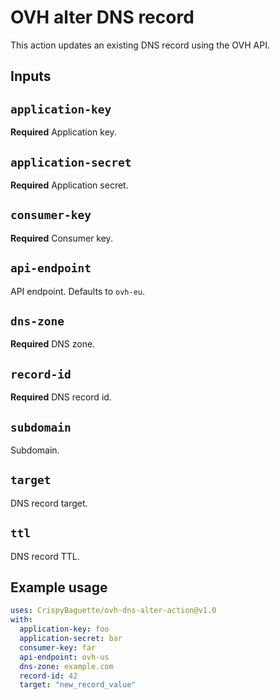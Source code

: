 # OVH alter DNS record

This action updates an existing DNS record using the OVH API.

## Inputs

## `application-key`

**Required** Application key.

## `application-secret`

**Required** Application secret.

## `consumer-key`

**Required** Consumer key.

## `api-endpoint`

API endpoint. Defaults to `ovh-eu`.

## `dns-zone`

**Required** DNS zone.

## `record-id`

**Required** DNS record id.

## `subdomain`

Subdomain.

## `target`

DNS record target.

## `ttl`

DNS record TTL.

## Example usage

```yaml
uses: CrispyBaguette/ovh-dns-alter-action@v1.0
with:
  application-key: foo
  application-secret: bar
  consumer-key: far
  api-endpoint: ovh-us
  dns-zone: example.com
  record-id: 42
  target: "new_record_value"
```
